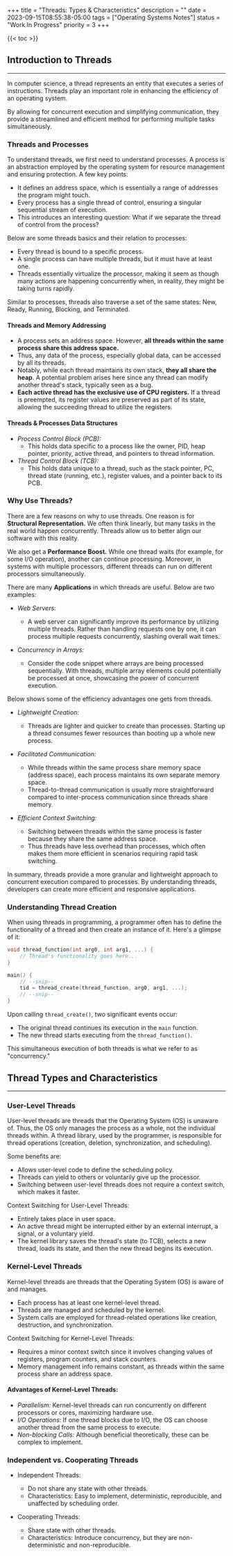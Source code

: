 +++
title = "Threads: Types & Characteristics"
description = ""
date = 2023-09-15T08:55:38-05:00
tags = ["Operating Systems Notes"]
status = "Work In Progress"
priority = 3
+++

{{< toc >}}



## Introduction to Threads
***

In computer science, a thread represents an entity that executes a series of instructions. Threads play an important role in enhancing the efficiency of an operating system.

By allowing for concurrent execution and simplifying communication, they provide a streamlined and efficient method for performing multiple tasks simultaneously.

### Threads and Processes

To understand threads, we first need to understand processes. A process is an abstraction employed by the operating system for resource management and ensuring protection. A few key points:

- It defines an address space, which is essentially a range of addresses the program might touch.
- Every process has a single thread of control, ensuring a singular sequential stream of execution.
- This introduces an interesting question: What if we separate the thread of control from the process?

Below are some threads basics and their relation to processes:

- Every thread is bound to a specific process.
- A single process can have multiple threads, but it must have at least one.
- Threads essentially virtualize the processor, making it seem as though many actions are happening concurrently when, in reality, they might be taking turns rapidly.

Similar to processes, threads also traverse a set of the same states: New, Ready, Running, Blocking, and Terminated.

#### Threads and Memory Addressing
- A process sets an address space. However, **all threads within the same process share this address space.**
- Thus, any data of the process, especially global data, can be accessed by all its threads.
- Notably, while each thread maintains its own stack, **they all share the heap**. A potential problem arises here since any thread can modify another thread's stack, typically seen as a bug.
- **Each active thread has the exclusive use of CPU registers.** If a thread is preempted, its register values are preserved as part of its state, allowing the succeeding thread to utilize the registers.

#### Threads & Processes Data Structures
  - *Process Control Block (PCB):*
    - This holds data specific to a process like the owner, PID, heap pointer, priority, active thread, and pointers to thread information.
  - *Thread Control Block (TCB):* 
    - This holds data unique to a thread, such as the stack pointer, PC, thread state (running, etc.), register values, and a pointer back to its PCB.

### Why Use Threads?
There are a few reasons on why to use threads. One reason is for **Structural Representation.** We often think linearly, but many tasks in the real world happen concurrently. Threads allow us to better align our software with this reality.

We also get a **Performance Boost.** While one thread waits (for example, for some I/O operation), another can continue processing. Moreover, in systems with multiple processors, different threads can run on different processors simultaneously.

There are many **Applications** in which threads are useful. Below are two examples:
- *Web Servers:*
    - A web server can significantly improve its performance by utilizing multiple threads. Rather than handling requests one by one, it can process multiple requests concurrently, slashing overall wait times.
   
- *Concurrency in Arrays:*
    - Consider the code snippet where arrays are being processed sequentially. With threads, multiple array elements could potentially be processed at once, showcasing the power of concurrent execution.

Below shows some of the efficiency advantages one gets from threads.

- *Lightweight Creation:*
     - Threads are lighter and quicker to create than processes. Starting up a thread consumes fewer resources than booting up a whole new process.
  
- *Facilitated Communication:*
    - While threads within the same process share memory space (address space), each process maintains its own separate memory space.
    - Thread-to-thread communication is usually more straightforward compared to inter-process communication since threads share memory.
  
- *Efficient Context Switching:*
    - Switching between threads within the same process is faster because they share the same address space.
    - Thus threads have less overhead than processes, which often makes them more efficient in scenarios requiring rapid task switching.

In summary, threads provide a more granular and lightweight approach to concurrent execution compared to processes. By understanding threads, developers can create more efficient and responsive applications.


### Understanding Thread Creation

When using threads in programming, a programmer often has to define the functionality of a thread and then create an instance of it. Here's a glimpse of it:

```c
void thread_function(int arg0, int arg1, ...) {
    // Thread's functionality goes here...
}

main() {
    // --snip--
    tid = thread_create(thread_function, arg0, arg1, ...);
    // --snip--
}
```

Upon calling `thread_create()`, two significant events occur:

- The original thread continues its execution in the `main` function.
- The new thread starts executing from the `thread_function()`.

This simultaneous execution of both threads is what we refer to as "concurrency."



## Thread Types and Characteristics
***

###  User-Level Threads

User-level threads are threads that the Operating System (OS) is unaware of. Thus, the OS only manages the process as a whole, not the individual threads within. A thread library, used by the programmer, is responsible for thread operations (creation, deletion, synchronization, and scheduling).

Some benefits are:
  - Allows user-level code to define the scheduling policy.
  - Threads can yield to others or voluntarily give up the processor.
  - Switching between user-level threads does not require a context switch, which makes it faster.
  
Context Switching for User-Level Threads:
  - Entirely takes place in user space.
  - An active thread might be interrupted either by an external interrupt, a signal, or a voluntary yield.
  - The kernel library saves the thread's state (to TCB), selects a new thread, loads its state, and then the new thread begins its execution.

### Kernel-Level Threads

Kernel-level threads are threads that the Operating System (OS) is aware of and manages.

  - Each process has at least one kernel-level thread.
  - Threads are managed and scheduled by the kernel.
  - System calls are employed for thread-related operations like creation, destruction, and synchronization.
  
Context Switching for Kernel-Level Threads:
  - Requires a minor context switch since it involves changing values of registers, program counters, and stack counters.
  - Memory management info remains constant, as threads within the same process share an address space.

#### Advantages of Kernel-Level Threads:
  - *Parallelism:* Kernel-level threads can run concurrently on different processors or cores, maximizing hardware use.
  - *I/O Operations:* If one thread blocks due to I/O, the OS can choose another thread from the same process to execute.
  - *Non-blocking Calls:* Although beneficial theoretically, these can be complex to implement.

### Independent vs. Cooperating Threads

- Independent Threads:
  - Do not share any state with other threads.
  - Characteristics: Easy to implement, deterministic, reproducible, and unaffected by scheduling order.
  
- Cooperating Threads:
  - Share state with other threads.
  - Characteristics: Introduce concurrency, but they are non-deterministic and non-reproducible.
